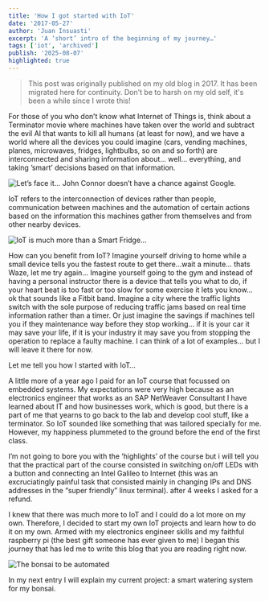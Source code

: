 ```yaml
---
title: 'How I got started with IoT'
date: '2017-05-27'
author: 'Juan Insuasti'
excerpt: 'A ‘short’ intro of the beginning of my journey…'
tags: ['iot', 'archived']
publish: '2025-08-07'
highlighted: true
---
```


> This post was originally published on my old blog in 2017. It has been migrated here for continuity. Don't be to harsh on my old self, it's been a while since I wrote this!

For those of you who don’t know what Internet of Things is, think about a Terminator movie where machines have taken over the world and subtract the evil AI that wants to kill all humans (at least for now), and we have a world where all the devices you could imagine (cars, vending machines, planes, microwaves, fridges, lightbulbs, so on and so forth) are interconnected and sharing information about… well… everything, and taking ’smart’ decisions based on that information.

![Let’s face it… John Connor doesn’t have a chance against Google.](/blog/terminator.webp)

IoT refers to the interconnection of devices rather than people, communication between machines and the automation of certain actions based on the information this machines gather from themselves and from other nearby devices.

![IoT is much more than a Smart Fridge…](/blog/fridge.webp)

How can you benefit from IoT? Imagine yourself driving to home while a small device tells you the fastest route to get there…wait a minute… thats Waze, let me try again… Imagine yourself going to the gym and instead of having a personal instructor there is a device that tells you what to do, if your heart beat is too fast or too slow for some exercise it lets you know… ok that sounds like a Fitbit band. Imagine a city where the traffic lights switch with the sole purpose of reducing traffic jams based on real time information rather than a timer. Or just imagine the savings if machines tell you if they maintenance way before they stop working… if it is your car it may save your life, if it is your industry it may save you from stopping the operation to replace a faulty machine. I can think of a lot of examples… but I will leave it there for now.

Let me tell you how I started with IoT…

A little more of a year ago I paid for an IoT course that focussed on embedded systems. My expectations were very high because as an electronics engineer that works as an SAP NetWeaver Consultant I have learned about IT and how businesses work, which is good, but there is a part of me that yearns to go back to the lab and develop cool stuff, like a terminator. So IoT sounded like something that was tailored specially for me. However, my happiness plummeted to the ground before the end of the first class.

I’m not going to bore you with the ‘highlights’ of the course but i will tell you that the practical part of the course consisted in switching on/off LEDs with a button and connecting an Intel Galileo to Internet (this was an excruciatingly painful task that consisted mainly in changing IPs and DNS addresses in the “super friendly” linux terminal). after 4 weeks I asked for a refund.

I knew that there was much more to IoT and I could do a lot more on my own. Therefore, I decided to start my own IoT projects and learn how to do it on my own. Armed with my electronics engineer skills and my faithful raspberry pi (the best gift someone has ever given to me) I began this journey that has led me to write this blog that you are reading right now.

![The bonsai to be automated](/blog/bonsai.webp)

In my next entry I will explain my current project: a smart watering system for my bonsai.
